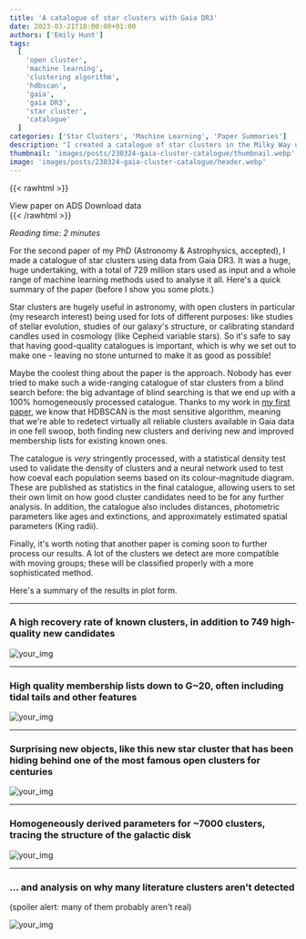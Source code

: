 ```yaml
---
title: 'A catalogue of star clusters with Gaia DR3'
date: 2023-03-21T10:00:00+01:00
authors: ['Emily Hunt']
tags:
  [
    'open cluster',
    'machine learning',
    'clustering algorithm',
    'hdbscan',
    'gaia',
    'gaia DR3',
    'star cluster',
    'catalogue'
  ]
categories: ['Star Clusters', 'Machine Learning', 'Paper Summaries']
description: "I created a catalogue of star clusters in the Milky Way using multiple machine learning methods to analyse 729 million sources from Gaia DR3. Here's how!"
thumbnail: 'images/posts/230324-gaia-cluster-catalogue/thumbnail.webp'
image: 'images/posts/230324-gaia-cluster-catalogue/header.webp'
---
```


{{< rawhtml >}}

<div class="info-buttons" style="text-decoration: none">
        <a href="https://ui.adsabs.harvard.edu/abs/arXiv:2303.13424" class="button " style="text-decoration: none">View paper on ADS</a>
        <a href="https://drive.google.com/drive/folders/1-9R9132g9FGq6xfcjYI5qMWDFYnMttUG?usp=share_link" class="button button-base-text" style="text-decoration: none">Download data</a>
</div>
{{< /rawhtml >}}

_Reading time: 2 minutes_

For the second paper of my PhD (Astronomy & Astrophysics, accepted), I made a catalogue of star clusters using data from Gaia DR3. It was a huge, huge undertaking, with a total of 729 million stars used as input and a whole range of machine learning methods used to analyse it all. Here's a quick summary of the paper (before I show you some plots.)

Star clusters are hugely useful in astronomy, with open clusters in particular (my research interest) being used for lots of different purposes: like studies of stellar evolution, studies of our galaxy's structure, or calibrating standard candles used in cosmology (like Cepheid variable stars). So it's safe to say that having good-quality catalogues is important, which is why we set out to make one - leaving no stone unturned to make it as good as possible!

Maybe the coolest thing about the paper is the approach. Nobody has ever tried to make such a wide-ranging catalogue of star clusters from a blind search before: the big advantage of blind searching is that we end up with a 100% homogeneously processed catalogue. Thanks to my work in [my first paper](/posts/210216-clustering-algorithms-gaia), we know that HDBSCAN is the most sensitive algorithm, meaning that we're able to redetect virtually all reliable clusters available in Gaia data in one fell swoop, both finding new clusters and deriving new and improved membership lists for existing known ones.

The catalogue is _very_ stringently processed, with a statistical density test used to validate the density of clusters and a neural network used to test how coeval each population seems based on its colour-magnitude diagram. These are published as statistics in the final catalogue, allowing users to set their own limit on how good cluster candidates need to be for any further analysis. In addition, the catalogue also includes distances, photometric parameters like ages and extinctions, and approximately estimated spatial parameters (King radii).

Finally, it's worth noting that another paper is coming soon to further process our results. A lot of the clusters we detect are more compatible with moving groups; these will be classified properly with a more sophisticated method.

Here's a summary of the results in plot form.

---

### A high recovery rate of known clusters, in addition to 749 high-quality new candidates

![your_img](/images/posts/230324-gaia-cluster-catalogue/d_distribution_800.webp)

---

### High quality membership lists down to G~20, often including tidal tails and other features

![your_img](/images/posts/230324-gaia-cluster-catalogue/tidal_tails_800.webp)

---

### Surprising new objects, like this new star cluster that has been hiding behind one of the most famous open clusters for centuries

![your_img](/images/posts/230324-gaia-cluster-catalogue/hsc_2384_800.webp)

---

### Homogeneously derived parameters for ~7000 clusters, tracing the structure of the galactic disk

![your_img](/images/posts/230324-gaia-cluster-catalogue/age_distribution_800.webp)

---

### ... and analysis on why many literature clusters aren't detected

(spoiler alert: many of them probably aren't real)

![your_img](/images/posts/230324-gaia-cluster-catalogue/xmatch_comparison_800.webp)
